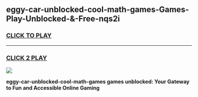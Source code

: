 
## eggy-car-unblocked-cool-math-games-Games-Play-Unblocked-&-Free-nqs2i
<h3>
<a href="https://premium76.site?title=eggy-car-unblocked-cool-math-games&ref=24A">CLICK TO PLAY</a></h3>
<hr>

<h3>
<a href="https://premium76.site?title=eggy-car-unblocked-cool-math-games&ref=24A">CLICK 2 PLAY</a>
  
</h3>

<a href="https://premium76.site?title=eggy-car-unblocked-cool-math-games&ref=24A"><img src="https://clearcache.store/games.png"></a>


**eggy-car-unblocked-cool-math-games games unblocked: Your Gateway to Fun and Accessible Online Gaming**
